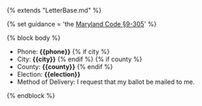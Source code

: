 {% extends "LetterBase.md" %}

{% set guidance = 'the [Maryland Code §9-305](https://codes.findlaw.com/md/election-law/md-code-elec-law-sect-9-305.html)' %}

{% block body %}
- Phone: **{{phone}}**
{% if city %}
- City: **{{city}}**
{% endif %}
{% if county %}
- County: **{{county}}**
{% endif %}
- Election: **{{election}}**
- Method of Delivery: I request that my ballot be mailed to me.

{% endblock %}

